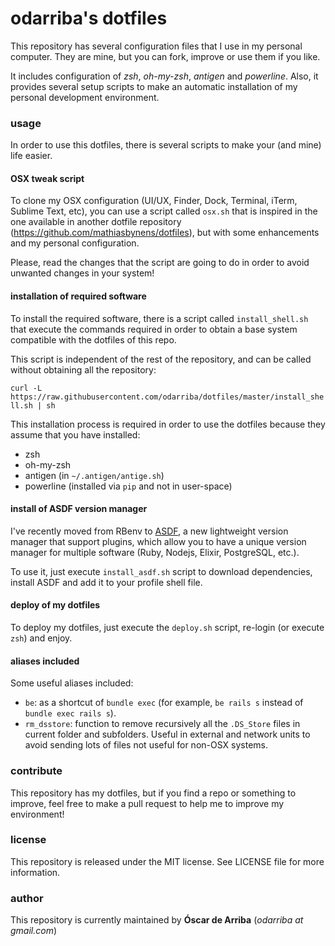 # odarriba's dotfiles

This repository has several configuration files that I use in my personal computer. They are mine, but you can fork, improve or use them if you like.

It includes configuration of *zsh*, *oh-my-zsh*, *antigen* and *powerline*. Also, it provides several setup scripts to make an automatic installation of my personal development environment.

### usage
In order to use this dotfiles, there is several scripts to make your (and mine) life easier.

#### OSX tweak script
To clone my OSX configuration (UI/UX, Finder, Dock, Terminal, iTerm, Sublime Text, etc), you can use a script called `osx.sh` that is inspired in the one available in another dotfile repository (https://github.com/mathiasbynens/dotfiles), but with some enhancements and my personal configuration.

Please, read the changes that the script are going to do in order to avoid unwanted changes in your system!

#### installation of required software
To install the required software, there is a script called `install_shell.sh` that execute the commands required in order to obtain a base system compatible with the dotfiles of this repo.

This script is independent of the rest of the repository, and can be called without obtaining all the repository:

`curl -L https://raw.githubusercontent.com/odarriba/dotfiles/master/install_shell.sh | sh`

This installation process is required in order to use the dotfiles because they assume that you have installed:

* zsh
* oh-my-zsh
* antigen (in `~/.antigen/antige.sh`)
* powerline (installed via `pip` and not in user-space)

#### install of ASDF version manager

I've recently moved from RBenv to [ASDF][asdf], a new lightweight version manager that support plugins, which allow you to have a unique version manager for multiple software (Ruby, Nodejs, Elixir, PostgreSQL, etc.).

To use it, just execute `install_asdf.sh` script to download dependencies, install ASDF and add it to your profile shell file.

#### deploy of my dotfiles
To deploy my dotfiles, just execute the `deploy.sh` script, re-login (or execute `zsh`) and enjoy.

#### aliases included

Some useful aliases included:

  * `be`: as a shortcut of `bundle exec` (for example, `be rails s` instead of `bundle exec rails s`).
  * `rm_dsstore`: function to remove recursively all the `.DS_Store` files in current folder and subfolders. Useful in external and network units to avoid sending lots of files not useful for non-OSX systems.

### contribute
This repository has my dotfiles, but if you find a repo or something to improve, feel free to make a pull request to help me to improve my environment!

### license
This repository is released under the MIT license. See LICENSE file for more information.

### author
This repository is currently maintained by **Óscar de Arriba** (*odarriba at gmail.com*)

[asdf]: https://github.com/asdf-vm/asdf
